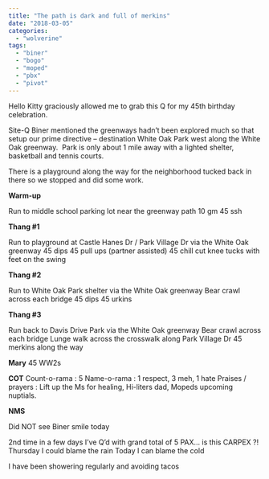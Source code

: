 ```yaml
---
title: "The path is dark and full of merkins"
date: "2018-03-05"
categories: 
  - "wolverine"
tags: 
  - "biner"
  - "bogo"
  - "moped"
  - "pbx"
  - "pivot"
---
```


Hello Kitty graciously allowed me to grab this Q for my 45th birthday celebration.

Site-Q Biner mentioned the greenways hadn’t been explored much so that setup our prime directive – destination White Oak Park west along the White Oak greenway.  Park is only about 1 mile away with a lighted shelter, basketball and tennis courts.

There is a playground along the way for the neighborhood tucked back in there so we stopped and did some work.

**Warm-up**

Run to middle school parking lot near the greenway path 10 gm 45 ssh

**Thang #1**

Run to playground at Castle Hanes Dr / Park Village Dr via the White Oak greenway 45 dips 45 pull ups (partner assisted) 45 chill cut knee tucks with feet on the swing

**Thang #2**

Run to White Oak Park shelter via the White Oak greenway Bear crawl across each bridge 45 dips 45 urkins

**Thang #3**

Run back to Davis Drive Park via the White Oak greenway Bear crawl across each bridge Lunge walk across the crosswalk along Park Village Dr 45 merkins along the way

**Mary** 45 WW2s

**COT** Count-o-rama : 5 Name-o-rama : 1 respect, 3 meh, 1 hate Praises / prayers : Lift up the Ms for healing, Hi-liters dad, Mopeds upcoming nuptials.

**NMS**

Did NOT see Biner smile today

2nd time in a few days I’ve Q’d with grand total of 5 PAX… is this CARPEX ?! Thursday I could blame the rain Today I can blame the cold

I have been showering regularly and avoiding tacos
